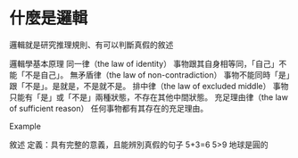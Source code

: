 # 什麼是邏輯

邏輯就是研究推理規則、有可以判斷真假的敘述

邏輯學基本原理
同一律（the law of identity）
  事物跟其自身相等同，「自己」不能「不是自己」。
無矛盾律（the law of non-contradiction）
  事物不能同時「是」跟「不是」。是就是，不是就不是。
排中律（the law of excluded middle）
  事物只能有「是」或「不是」兩種狀態，不存在其他中間狀態。
充足理由律（the law of sufficient reason）
  任何事物都有其存在的充足理由。

Example

敘述
定義：具有完整的意義，且能辨別真假的句子
5+3=6
5>9
地球是圓的


